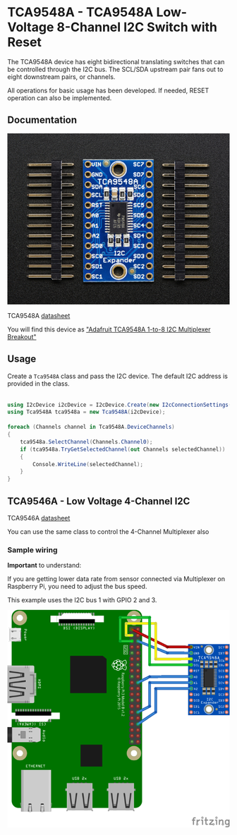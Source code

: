 # TCA9548A - TCA9548A Low-Voltage 8-Channel I2C Switch with Reset

The TCA9548A device has eight bidirectional translating switches that can be controlled through the I2C bus. The SCL/SDA upstream pair fans out to eight downstream pairs, or channels.

All operations for basic usage has been developed. If needed, RESET operation can also be implemented.

## Documentation

![TCA9548A](./TCA9548A.jpg)

TCA9548A [datasheet](https://www.ti.com/lit/ds/symlink/tca9548a.pdf)

You will find this device as ["Adafruit TCA9548A 1-to-8 I2C Multiplexer Breakout"](https://learn.adafruit.com/adafruit-tca9548a-1-to-8-i2c-multiplexer-breakout)

## Usage

Create a ```Tca9548A``` class and pass the I2C device. The default I2C address is provided in the class.

```csharp

using I2cDevice i2cDevice = I2cDevice.Create(new I2cConnectionSettings(1, Tca9548A.DefaultI2cAddress));
using Tca9548A tca9548a = new Tca9548A(i2cDevice);

foreach (Channels channel in Tca9548A.DeviceChannels)
{
    tca9548a.SelectChannel(Channels.Channel0);
    if (tca9548a.TryGetSelectedChannel(out Channels selectedChannel))
    {
        Console.WriteLine(selectedChannel);
    }
}

```


## TCA9546A - Low Voltage 4-Channel I2C 

TCA9546A [datasheet](https://www.ti.com/lit/ds/symlink/tca9546a.pdf)

You can use the same class to control the 4-Channel Multiplexer also

### Sample wiring

**Important** to understand:

If you are getting lower data rate from sensor connected via Multiplexer on Raspberry Pi, you need to adjust the bus speed.

This example uses the I2C bus 1 with GPIO 2 and 3.

![Wiring sample](TCA9548A-fritzing-schema.png)
